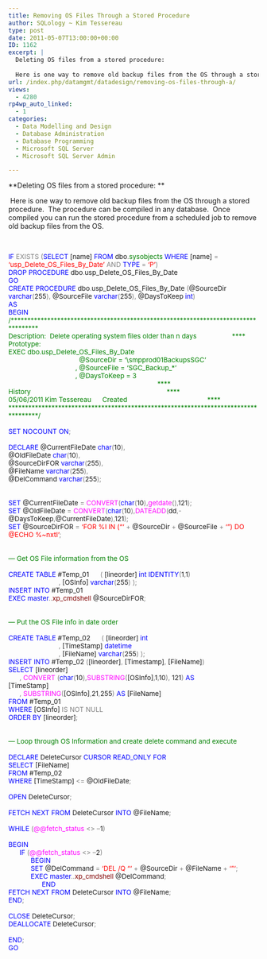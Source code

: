 ```yaml
---
title: Removing OS Files Through a Stored Procedure
author: SQLology ~ Kim Tessereau
type: post
date: 2011-05-07T13:00:00+00:00
ID: 1162
excerpt: |
  Deleting OS files from a stored procedure:  
   
  Here is one way to remove old backup files from the OS through a stored procedure.  The procedure can be compiled in any database.  Once compiled you can run the stored procedure from a scheduled job to r&hellip;
url: /index.php/datamgmt/datadesign/removing-os-files-through-a/
views:
  - 4280
rp4wp_auto_linked:
  - 1
categories:
  - Data Modelling and Design
  - Database Administration
  - Database Programming
  - Microsoft SQL Server
  - Microsoft SQL Server Admin

---
```

**Deleting OS files from a stored procedure: ** 

 Here is one way to remove old backup files from the OS through a stored procedure.  The procedure can be compiled in any database.  Once compiled you can run the stored procedure from a scheduled job to remove old backup files from the OS.

 

<p class="MsoNormal" style="margin: 0in 0in 0pt; mso-layout-grid-align: none;">
  <span style="font-family: &amp;amp; color: blue; font-size: 10pt; mso-no-proof: yes;">IF</span><span style="font-family: &amp;amp; font-size: 10pt; mso-no-proof: yes;"> <span style="color: gray;">EXISTS</span><span style="color: blue;"> </span><span style="color: gray;">(</span><span style="color: blue;">SELECT</span> [name] <span style="color: blue;">FROM</span> dbo<span style="color: gray;">.</span><span style="color: green;">sysobjects</span> <span style="color: blue;">WHERE</span> [name] <span style="color: gray;">=</span> <span style="color: red;">&#8216;usp_Delete_OS_Files_By_Date&#8217;</span> <span style="color: gray;">AND</span> <span style="color: blue;">TYPE</span> <span style="color: gray;">=</span> <span style="color: red;">&#8216;P&#8217;</span><span style="color: gray;">)</span><span style="mso-spacerun: yes;">  </span></span>
</p>

<p class="MsoNormal" style="margin: 0in 0in 0pt; mso-layout-grid-align: none;">
  <span style="font-family: &amp;amp; color: blue; font-size: 10pt; mso-no-proof: yes;">DROP</span><span style="font-family: &amp;amp; font-size: 10pt; mso-no-proof: yes;"> <span style="color: blue;">PROCEDURE</span> dbo<span style="color: gray;">.</span>usp_Delete_OS_Files_By_Date</span>
</p>

<p class="MsoNormal" style="margin: 0in 0in 0pt; mso-layout-grid-align: none;">
  <span style="font-family: &amp;amp; color: blue; font-size: 10pt; mso-no-proof: yes;">GO</span>
</p>

<p class="MsoNormal" style="margin: 0in 0in 0pt; mso-layout-grid-align: none;">
  <span style="font-family: &amp;amp; color: blue; font-size: 10pt; mso-no-proof: yes;">CREATE</span><span style="font-family: &amp;amp; font-size: 10pt; mso-no-proof: yes;"> <span style="color: blue;">PROCEDURE</span> dbo<span style="color: gray;">.</span>usp_Delete_OS_Files_By_Date<span style="color: blue;"> </span><span style="color: gray;">(</span>@SourceDir <span style="color: blue;">varchar</span><span style="color: gray;">(</span>255<span style="color: gray;">),</span> @SourceFile <span style="color: blue;">varchar</span><span style="color: gray;">(</span>255<span style="color: gray;">),</span> @DaysToKeep <span style="color: blue;">int</span><span style="color: gray;">)</span></span>
</p>

<p class="MsoNormal" style="margin: 0in 0in 0pt; mso-layout-grid-align: none;">
  <span style="font-family: &amp;amp; color: blue; font-size: 10pt; mso-no-proof: yes;">AS</span>
</p>

<p class="MsoNormal" style="margin: 0in 0in 0pt; mso-layout-grid-align: none;">
  <span style="font-family: &amp;amp; color: blue; font-size: 10pt; mso-no-proof: yes;">BEGIN</span>
</p>

<p class="MsoNormal" style="margin: 0in 0in 0pt; mso-layout-grid-align: none;">
  <span style="font-family: &amp;amp; color: green; font-size: 10pt; mso-no-proof: yes;">/***********************************************************************************<span style="mso-spacerun: yes;">     </span></span>
</p>

<p class="MsoNormal" style="margin: 0in 0in 0pt; mso-layout-grid-align: none;">
  <span style="font-family: &amp;amp; color: green; font-size: 10pt; mso-no-proof: yes;">Description:<span style="mso-spacerun: yes;">  </span>Delete operating system files older than n days<span style="mso-spacerun: yes;">                   </span>****<span style="mso-spacerun: yes;">       </span></span>
</p>

<p class="MsoNormal" style="margin: 0in 0in 0pt; mso-layout-grid-align: none;">
  <span style="font-family: &amp;amp; color: green; font-size: 10pt; mso-no-proof: yes;">Prototype:</span>
</p>

<p class="MsoNormal" style="margin: 0in 0in 0pt; mso-layout-grid-align: none;">
  <span style="font-family: &amp;amp; color: green; font-size: 10pt; mso-no-proof: yes;">EXEC dbo.usp_Delete_OS_Files_By_Date<span style="mso-spacerun: yes;">                                      </span></span>
</p>

<p class="MsoNormal" style="margin: 0in 0in 0pt; mso-layout-grid-align: none;">
  <span style="font-family: &amp;amp; color: green; font-size: 10pt; mso-no-proof: yes;"><span style="mso-spacerun: yes;">                                      </span>@SourceDir = &#8216;\smpprod01BackupsSGC&#8217;</span>
</p>

<p class="MsoNormal" style="margin: 0in 0in 0pt; mso-layout-grid-align: none;">
  <span style="font-family: &amp;amp; color: green; font-size: 10pt; mso-no-proof: yes;"><span style="mso-spacerun: yes;">                                    </span>, @SourceFile = &#8216;SGC_Backup_*&#8217;</span>
</p>

<p class="MsoNormal" style="margin: 0in 0in 0pt; mso-layout-grid-align: none;">
  <span style="font-family: &amp;amp; color: green; font-size: 10pt; mso-no-proof: yes;"><span style="mso-spacerun: yes;">              </span><span style="mso-spacerun: yes;">                      </span>, @DaysToKeep = 3<span style="mso-spacerun: yes;">                  </span></span>
</p>

<p class="MsoNormal" style="margin: 0in 0in 0pt; mso-layout-grid-align: none;">
  <span style="font-family: &amp;amp; color: green; font-size: 10pt; mso-no-proof: yes;"><span style="mso-spacerun: yes;">                                                                                </span>**** </span>
</p>

<p class="MsoNormal" style="margin: 0in 0in 0pt; mso-layout-grid-align: none;">
  <span style="font-family: &amp;amp; color: green; font-size: 10pt; mso-no-proof: yes;">History<span style="mso-spacerun: yes;">                                                                         </span>****</span>
</p>

<p class="MsoNormal" style="margin: 0in 0in 0pt; mso-layout-grid-align: none;">
  <span style="font-family: &amp;amp; color: green; font-size: 10pt; mso-no-proof: yes;">05/06/2011</span><span style="font-family: &amp;amp; color: green; font-size: 10pt; mso-no-proof: yes;"> Kim Tessereau <span style="mso-tab-count: 1;">     </span>Created <span style="mso-spacerun: yes;">       </span><span style="mso-spacerun: yes;">                                   </span>****</span>
</p>

<p class="MsoNormal" style="margin: 0in 0in 0pt; mso-layout-grid-align: none;">
  <span style="font-family: &amp;amp; color: green; font-size: 10pt; mso-no-proof: yes;">************************************************************************************/</span>
</p>

<p class="MsoNormal" style="margin: 0in 0in 0pt; mso-layout-grid-align: none;">
  <span style="font-family: &amp;amp; font-size: 10pt; mso-no-proof: yes;"><span style="mso-spacerun: yes;"> </span></span>
</p>

<p class="MsoNormal" style="margin: 0in 0in 0pt; mso-layout-grid-align: none;">
  <span style="font-family: &amp;amp; color: blue; font-size: 10pt; mso-no-proof: yes;">SET</span><span style="font-family: &amp;amp; font-size: 10pt; mso-no-proof: yes;"> <span style="color: blue;">NOCOUNT</span> <span style="color: blue;">ON</span><span style="color: gray;">;</span></span>
</p>

<p class="MsoNormal" style="margin: 0in 0in 0pt; mso-layout-grid-align: none;">
  <span style="font-family: &amp;amp; font-size: 10pt; mso-no-proof: yes;"> </span>
</p>

<p class="MsoNormal" style="margin: 0in 0in 0pt; mso-layout-grid-align: none;">
  <span style="font-family: &amp;amp; color: blue; font-size: 10pt; mso-no-proof: yes;">DECLARE</span><span style="font-family: &amp;amp; font-size: 10pt; mso-no-proof: yes;"> @CurrentFileDate <span style="color: blue;">char</span><span style="color: gray;">(</span>10<span style="color: gray;">),</span></span>
</p>

<p class="MsoNormal" style="margin: 0in 0in 0pt; mso-layout-grid-align: none;">
  <span style="font-family: &amp;amp; font-size: 10pt; mso-no-proof: yes;">@OldFileDate <span style="color: blue;">char</span><span style="color: gray;">(</span>10<span style="color: gray;">),</span></span>
</p>

<p class="MsoNormal" style="margin: 0in 0in 0pt; mso-layout-grid-align: none;">
  <span style="font-family: &amp;amp; font-size: 10pt; mso-no-proof: yes;">@SourceDirFOR <span style="color: blue;">varchar</span><span style="color: gray;">(</span>255<span style="color: gray;">),</span></span>
</p>

<p class="MsoNormal" style="margin: 0in 0in 0pt; mso-layout-grid-align: none;">
  <span style="font-family: &amp;amp; font-size: 10pt; mso-no-proof: yes;">@FileName <span style="color: blue;">varchar</span><span style="color: gray;">(</span>255<span style="color: gray;">),</span></span>
</p>

<p class="MsoNormal" style="margin: 0in 0in 0pt; mso-layout-grid-align: none;">
  <span style="font-family: &amp;amp; font-size: 10pt; mso-no-proof: yes;">@DelCommand <span style="color: blue;">varchar</span><span style="color: gray;">(</span>255<span style="color: gray;">);</span></span>
</p>

<p class="MsoNormal" style="margin: 0in 0in 0pt; mso-layout-grid-align: none;">
  <span style="font-family: &amp;amp; font-size: 10pt; mso-no-proof: yes;"><span style="mso-spacerun: yes;"> </span></span>
</p>

<p class="MsoNormal" style="margin: 0in 0in 0pt; mso-layout-grid-align: none;">
  <span style="font-family: &amp;amp; font-size: 10pt; mso-no-proof: yes;"> </span>
</p>

<p class="MsoNormal" style="margin: 0in 0in 0pt; mso-layout-grid-align: none;">
  <span style="font-family: &amp;amp; color: blue; font-size: 10pt; mso-no-proof: yes;">SET</span><span style="font-family: &amp;amp; font-size: 10pt; mso-no-proof: yes;"> @CurrentFileDate <span style="color: gray;">=</span> <span style="color: fuchsia;">CONVERT</span><span style="color: gray;">(</span><span style="color: blue;">char</span><span style="color: gray;">(</span>10<span style="color: gray;">),</span><span style="color: fuchsia;">getdate</span><span style="color: gray;">(),</span>121<span style="color: gray;">);</span></span>
</p>

<p class="MsoNormal" style="margin: 0in 0in 0pt; mso-layout-grid-align: none;">
  <span style="font-family: &amp;amp; color: blue; font-size: 10pt; mso-no-proof: yes;">SET</span><span style="font-family: &amp;amp; font-size: 10pt; mso-no-proof: yes;"> @OldFileDate <span style="color: gray;">=</span> <span style="color: fuchsia;">CONVERT</span><span style="color: gray;">(</span><span style="color: blue;">char</span><span style="color: gray;">(</span>10<span style="color: gray;">),</span><span style="color: fuchsia;">DATEADD</span><span style="color: gray;">(</span>dd<span style="color: gray;">,-</span>@DaysToKeep<span style="color: gray;">,</span>@CurrentFileDate<span style="color: gray;">),</span>121<span style="color: gray;">);</span></span>
</p>

<p class="MsoNormal" style="margin: 0in 0in 0pt; mso-layout-grid-align: none;">
  <span style="font-family: &amp;amp; color: blue; font-size: 10pt; mso-no-proof: yes;">SET</span><span style="font-family: &amp;amp; font-size: 10pt; mso-no-proof: yes;"> @SourceDirFOR <span style="color: gray;">=</span> <span style="color: red;">&#8216;FOR %I IN (&#8220;&#8216;</span> <span style="color: gray;">+</span> @SourceDir <span style="color: gray;">+</span> @SourceFile <span style="color: gray;">+</span> <span style="color: red;">&#8216;&#8221;) DO @ECHO %~nxtI&#8217;</span><span style="color: gray;">;</span></span>
</p>

<p class="MsoNormal" style="margin: 0in 0in 0pt; mso-layout-grid-align: none;">
  <span style="font-family: &amp;amp; font-size: 10pt; mso-no-proof: yes;"><span style="mso-spacerun: yes;"> </span></span>
</p>

<p class="MsoNormal" style="margin: 0in 0in 0pt; mso-layout-grid-align: none;">
  <span style="font-family: &amp;amp; font-size: 10pt; mso-no-proof: yes;"><span style="mso-spacerun: yes;"> </span></span>
</p>

<p class="MsoNormal" style="margin: 0in 0in 0pt; mso-layout-grid-align: none;">
  <span style="font-family: &amp;amp; color: green; font-size: 10pt; mso-no-proof: yes;">&#8212; Get OS File information from the OS</span>
</p>

<p class="MsoNormal" style="margin: 0in 0in 0pt; mso-layout-grid-align: none;">
  <span style="font-family: &amp;amp; font-size: 10pt; mso-no-proof: yes;"><span style="mso-spacerun: yes;"> </span></span>
</p>

<p class="MsoNormal" style="margin: 0in 0in 0pt; mso-layout-grid-align: none;">
  <span style="font-family: &amp;amp; color: blue; font-size: 10pt; mso-no-proof: yes;">CREATE</span><span style="font-family: &amp;amp; font-size: 10pt; mso-no-proof: yes;"> <span style="color: blue;">TABLE</span> #Temp_01<span style="color: blue;"><span style="mso-spacerun: yes;">      </span></span><span style="color: gray;">(</span> [lineorder] <span style="color: blue;">int</span> <span style="color: blue;">IDENTITY</span><span style="color: gray;">(</span>1<span style="color: gray;">,</span>1<span style="color: gray;">)</span><span style="mso-spacerun: yes;">   </span></span>
</p>

<p class="MsoNormal" style="margin: 0in 0in 0pt; mso-layout-grid-align: none;">
  <span style="font-family: &amp;amp; font-size: 10pt; mso-no-proof: yes;"><span style="mso-spacerun: yes;">                           </span><span style="color: gray;">,</span> [OSInfo] <span style="color: blue;">varchar</span><span style="color: gray;">(</span>255<span style="color: gray;">)</span> <span style="color: gray;">);</span></span>
</p>

<p class="MsoNormal" style="margin: 0in 0in 0pt; mso-layout-grid-align: none;">
  <span style="font-family: &amp;amp; color: blue; font-size: 10pt; mso-no-proof: yes;">INSERT</span><span style="font-family: &amp;amp; font-size: 10pt; mso-no-proof: yes;"> <span style="color: blue;">INTO</span> #Temp_01</span>
</p>

<p class="MsoNormal" style="margin: 0in 0in 0pt; mso-layout-grid-align: none;">
  <span style="font-family: &amp;amp; color: blue; font-size: 10pt; mso-no-proof: yes;">EXEC</span><span style="font-family: &amp;amp; font-size: 10pt; mso-no-proof: yes;"> <span style="color: blue;">master</span><span style="color: gray;">..</span><span style="color: maroon;">xp_cmdshell</span><span style="color: blue;"> </span>@SourceDirFOR<span style="color: gray;">;</span></span>
</p>

<p class="MsoNormal" style="margin: 0in 0in 0pt; mso-layout-grid-align: none;">
  <span style="font-family: &amp;amp; font-size: 10pt; mso-no-proof: yes;"><span style="mso-spacerun: yes;"> </span></span>
</p>

<p class="MsoNormal" style="margin: 0in 0in 0pt; mso-layout-grid-align: none;">
  <span style="font-family: &amp;amp; font-size: 10pt; mso-no-proof: yes;"> </span>
</p>

<p class="MsoNormal" style="margin: 0in 0in 0pt; mso-layout-grid-align: none;">
  <span style="font-family: &amp;amp; color: green; font-size: 10pt; mso-no-proof: yes;">&#8212; Put the OS File info in date order</span>
</p>

<p class="MsoNormal" style="margin: 0in 0in 0pt; mso-layout-grid-align: none;">
  <span style="font-family: &amp;amp; color: green; font-size: 10pt; mso-no-proof: yes;"> </span>
</p>

<p class="MsoNormal" style="margin: 0in 0in 0pt; mso-layout-grid-align: none;">
  <span style="font-family: &amp;amp; color: blue; font-size: 10pt; mso-no-proof: yes;">CREATE</span><span style="font-family: &amp;amp; font-size: 10pt; mso-no-proof: yes;"> <span style="color: blue;">TABLE</span> #Temp_02<span style="color: blue;"><span style="mso-spacerun: yes;">      </span></span><span style="color: gray;">(</span> [lineorder] <span style="color: blue;">int</span><span style="mso-spacerun: yes;">    </span></span>
</p>

<p class="MsoNormal" style="margin: 0in 0in 0pt; mso-layout-grid-align: none;">
  <span style="font-family: &amp;amp; font-size: 10pt; mso-no-proof: yes;"><span style="mso-spacerun: yes;">                           </span><span style="color: gray;">,</span> [TimeStamp] <span style="color: blue;">datetime</span> </span>
</p>

<p class="MsoNormal" style="margin: 0in 0in 0pt; mso-layout-grid-align: none;">
  <span style="font-family: &amp;amp; font-size: 10pt; mso-no-proof: yes;"><span style="mso-spacerun: yes;">                           </span><span style="color: gray;">,</span> [FileName] <span style="color: blue;">varchar</span><span style="color: gray;">(</span>255<span style="color: gray;">)</span> <span style="color: gray;">);</span></span>
</p>

<p class="MsoNormal" style="margin: 0in 0in 0pt; mso-layout-grid-align: none;">
  <span style="font-family: &amp;amp; color: blue; font-size: 10pt; mso-no-proof: yes;">INSERT</span><span style="font-family: &amp;amp; font-size: 10pt; mso-no-proof: yes;"> <span style="color: blue;">INTO</span> #Temp_02<span style="color: blue;"> </span><span style="color: gray;">(</span>[lineorder]<span style="color: gray;">,</span> [Timestamp]<span style="color: gray;">,</span> [FileName]<span style="color: gray;">)</span></span>
</p>

<p class="MsoNormal" style="margin: 0in 0in 0pt; mso-layout-grid-align: none;">
  <span style="font-family: &amp;amp; color: blue; font-size: 10pt; mso-no-proof: yes;">SELECT</span><span style="font-family: &amp;amp; font-size: 10pt; mso-no-proof: yes;"> [lineorder]</span>
</p>

<p class="MsoNormal" style="margin: 0in 0in 0pt; mso-layout-grid-align: none;">
  <span style="font-family: &amp;amp; font-size: 10pt; mso-no-proof: yes;"><span style="mso-spacerun: yes;">      </span><span style="color: gray;">,</span> <span style="color: fuchsia;">CONVERT</span><span style="color: blue;"> </span><span style="color: gray;">(</span><span style="color: blue;">char</span><span style="color: gray;">(</span>10<span style="color: gray;">),</span><span style="color: fuchsia;">SUBSTRING</span><span style="color: gray;">(</span>[OSInfo]<span style="color: gray;">,</span>1<span style="color: gray;">,</span>10<span style="color: gray;">),</span> 121<span style="color: gray;">)</span> <span style="color: blue;">AS</span> [TimeStamp]<span style="mso-spacerun: yes;">                      </span></span>
</p>

<p class="MsoNormal" style="margin: 0in 0in 0pt; mso-layout-grid-align: none;">
  <span style="font-family: &amp;amp; font-size: 10pt; mso-no-proof: yes;"><span style="mso-spacerun: yes;">      </span><span style="color: gray;">,</span> <span style="color: fuchsia;">SUBSTRING</span><span style="color: gray;">(</span>[OSInfo]<span style="color: gray;">,</span>21<span style="color: gray;">,</span>255<span style="color: gray;">)</span> <span style="color: blue;">AS</span> [FileName]<span style="mso-spacerun: yes;">                       </span></span>
</p>

<p class="MsoNormal" style="margin: 0in 0in 0pt; mso-layout-grid-align: none;">
  <span style="font-family: &amp;amp; color: blue; font-size: 10pt; mso-no-proof: yes;">FROM</span><span style="font-family: &amp;amp; font-size: 10pt; mso-no-proof: yes;"> #Temp_01<span style="mso-spacerun: yes;">                   </span></span>
</p>

<p class="MsoNormal" style="margin: 0in 0in 0pt; mso-layout-grid-align: none;">
  <span style="font-family: &amp;amp; color: blue; font-size: 10pt; mso-no-proof: yes;">WHERE</span><span style="font-family: &amp;amp; font-size: 10pt; mso-no-proof: yes;"> [OSInfo] <span style="color: gray;">IS</span> <span style="color: gray;">NOT</span> <span style="color: gray;">NULL</span><span style="mso-spacerun: yes;">            </span><span style="mso-spacerun: yes;">   </span></span>
</p>

<p class="MsoNormal" style="margin: 0in 0in 0pt; mso-layout-grid-align: none;">
  <span style="font-family: &amp;amp; color: blue; font-size: 10pt; mso-no-proof: yes;">ORDER</span><span style="font-family: &amp;amp; font-size: 10pt; mso-no-proof: yes;"> <span style="color: blue;">BY</span> [lineorder]<span style="color: gray;">;</span></span>
</p>

<p class="MsoNormal" style="margin: 0in 0in 0pt; mso-layout-grid-align: none;">
  <span style="font-family: &amp;amp; font-size: 10pt; mso-no-proof: yes;"><span style="mso-spacerun: yes;"> </span></span>
</p>

<p class="MsoNormal" style="margin: 0in 0in 0pt; mso-layout-grid-align: none;">
  <span style="font-family: &amp;amp; font-size: 10pt; mso-no-proof: yes;"><span style="mso-spacerun: yes;"> </span></span>
</p>

<p class="MsoNormal" style="margin: 0in 0in 0pt; mso-layout-grid-align: none;">
  <span style="font-family: &amp;amp; color: green; font-size: 10pt; mso-no-proof: yes;">&#8212; Loop through OS Information and create delete command and execute </span>
</p>

<p class="MsoNormal" style="margin: 0in 0in 0pt; mso-layout-grid-align: none;">
  <span style="font-family: &amp;amp; font-size: 10pt; mso-no-proof: yes;"><span style="mso-spacerun: yes;"> </span></span>
</p>

<p class="MsoNormal" style="margin: 0in 0in 0pt; mso-layout-grid-align: none;">
  <span style="font-family: &amp;amp; color: blue; font-size: 10pt; mso-no-proof: yes;">DECLARE</span><span style="font-family: &amp;amp; font-size: 10pt; mso-no-proof: yes;"> DeleteCursor <span style="color: blue;">CURSOR</span> <span style="color: blue;">READ_ONLY</span> <span style="color: blue;">FOR</span><span style="mso-spacerun: yes;">  </span></span>
</p>

<p class="MsoNormal" style="margin: 0in 0in 0pt; mso-layout-grid-align: none;">
  <span style="font-family: &amp;amp; color: blue; font-size: 10pt; mso-no-proof: yes;">SELECT</span><span style="font-family: &amp;amp; font-size: 10pt; mso-no-proof: yes;"> [FileName]<span style="mso-spacerun: yes;">      </span></span>
</p>

<p class="MsoNormal" style="margin: 0in 0in 0pt; mso-layout-grid-align: none;">
  <span style="font-family: &amp;amp; color: blue; font-size: 10pt; mso-no-proof: yes;">FROM</span><span style="font-family: &amp;amp; font-size: 10pt; mso-no-proof: yes;"> #Temp_02 </span>
</p>

<p class="MsoNormal" style="margin: 0in 0in 0pt; mso-layout-grid-align: none;">
  <span style="font-family: &amp;amp; color: blue; font-size: 10pt; mso-no-proof: yes;">WHERE</span><span style="font-family: &amp;amp; font-size: 10pt; mso-no-proof: yes;"> [TimeStamp] <span style="color: gray;"><=</span> @OldFileDate<span style="color: gray;">;</span></span>
</p>

<p class="MsoNormal" style="margin: 0in 0in 0pt; mso-layout-grid-align: none;">
  <span style="font-family: &amp;amp; font-size: 10pt; mso-no-proof: yes;"><span style="mso-spacerun: yes;"> </span></span>
</p>

<p class="MsoNormal" style="margin: 0in 0in 0pt; mso-layout-grid-align: none;">
  <span style="font-family: &amp;amp; color: blue; font-size: 10pt; mso-no-proof: yes;">OPEN</span><span style="font-family: &amp;amp; font-size: 10pt; mso-no-proof: yes;"> DeleteCursor<span style="color: gray;">;</span></span>
</p>

<p class="MsoNormal" style="margin: 0in 0in 0pt; mso-layout-grid-align: none;">
  <span style="font-family: &amp;amp; font-size: 10pt; mso-no-proof: yes;"><span style="mso-spacerun: yes;"> </span></span>
</p>

<p class="MsoNormal" style="margin: 0in 0in 0pt; mso-layout-grid-align: none;">
  <span style="font-family: &amp;amp; color: blue; font-size: 10pt; mso-no-proof: yes;">FETCH</span><span style="font-family: &amp;amp; font-size: 10pt; mso-no-proof: yes;"> <span style="color: blue;">NEXT</span> <span style="color: blue;">FROM</span> DeleteCursor <span style="color: blue;">INTO</span> @FileName<span style="color: gray;">;</span></span>
</p>

<p class="MsoNormal" style="margin: 0in 0in 0pt; mso-layout-grid-align: none;">
  <span style="font-family: &amp;amp; font-size: 10pt; mso-no-proof: yes;"><span style="mso-spacerun: yes;"> </span></span>
</p>

<p class="MsoNormal" style="margin: 0in 0in 0pt; mso-layout-grid-align: none;">
  <span style="font-family: &amp;amp; color: blue; font-size: 10pt; mso-no-proof: yes;">WHILE </span><span style="font-family: &amp;amp; color: gray; font-size: 10pt; mso-no-proof: yes;">(</span><span style="font-family: &amp;amp; color: fuchsia; font-size: 10pt; mso-no-proof: yes;">@@fetch_status</span><span style="font-family: &amp;amp; font-size: 10pt; mso-no-proof: yes;"> <span style="color: gray;"><></span> <span style="color: gray;">&#8211;</span>1<span style="color: gray;">)</span></span>
</p>

<p class="MsoNormal" style="margin: 0in 0in 0pt; mso-layout-grid-align: none;">
  <span style="font-family: &amp;amp; font-size: 10pt; mso-no-proof: yes;"><span style="mso-spacerun: yes;"> </span></span>
</p>

<p class="MsoNormal" style="margin: 0in 0in 0pt; mso-layout-grid-align: none;">
  <span style="font-family: &amp;amp; color: blue; font-size: 10pt; mso-no-proof: yes;">BEGIN</span>
</p>

<p class="MsoNormal" style="margin: 0in 0in 0pt; mso-layout-grid-align: none;">
  <span style="font-family: &amp;amp; font-size: 10pt; mso-no-proof: yes;"><span style="mso-spacerun: yes;">      </span><span style="color: blue;">IF </span><span style="color: gray;">(</span><span style="color: fuchsia;">@@fetch_status</span> <span style="color: gray;"><></span> <span style="color: gray;">&#8211;</span>2<span style="color: gray;">)</span><span style="mso-spacerun: yes;">    </span></span>
</p>

<p class="MsoNormal" style="margin: 0in 0in 0pt; mso-layout-grid-align: none;">
  <span style="font-family: &amp;amp; font-size: 10pt; mso-no-proof: yes;"><span style="mso-spacerun: yes;">            </span><span style="color: blue;">BEGIN</span><span style="mso-spacerun: yes;">      </span></span>
</p>

<p class="MsoNormal" style="margin: 0in 0in 0pt; mso-layout-grid-align: none;">
  <span style="font-family: &amp;amp; font-size: 10pt; mso-no-proof: yes;"><span style="mso-spacerun: yes;">            </span><span style="color: blue;">SET</span> @DelCommand <span style="color: gray;">=</span> <span style="color: red;">&#8216;</span></span><span style="font-family: &amp;amp; color: red; font-size: 10pt; mso-no-proof: yes;">DEL</span><span style="font-family: &amp;amp; color: red; font-size: 10pt; mso-no-proof: yes;"> /Q &#8220;&#8216;</span><span style="font-family: &amp;amp; font-size: 10pt; mso-no-proof: yes;"> <span style="color: gray;">+</span> @SourceDir <span style="color: gray;">+</span> @FileName <span style="color: gray;">+</span> <span style="color: red;">&#8216;&#8221;&#8216;</span><span style="color: gray;">;</span><span style="mso-spacerun: yes;">     </span></span>
</p>

<p class="MsoNormal" style="margin: 0in 0in 0pt; mso-layout-grid-align: none;">
  <span style="font-family: &amp;amp; font-size: 10pt; mso-no-proof: yes;"><span style="mso-spacerun: yes;">            </span><span style="color: blue;">EXEC</span> <span style="color: blue;">master</span><span style="color: gray;">..</span><span style="color: maroon;">xp_cmdshell</span><span style="color: blue;"> </span>@DelCommand<span style="color: gray;">;</span></span>
</p>

<p class="MsoNormal" style="margin: 0in 0in 0pt; mso-layout-grid-align: none;">
  <span style="font-family: &amp;amp; font-size: 10pt; mso-no-proof: yes;"><span style="mso-tab-count: 3;">                  </span><span style="color: blue;">END</span><span style="mso-spacerun: yes;">  </span></span>
</p>

<p class="MsoNormal" style="margin: 0in 0in 0pt; mso-layout-grid-align: none;">
  <span style="font-family: &amp;amp; color: blue; font-size: 10pt; mso-no-proof: yes;">FETCH</span><span style="font-family: &amp;amp; font-size: 10pt; mso-no-proof: yes;"> <span style="color: blue;">NEXT</span> <span style="color: blue;">FROM</span> DeleteCursor <span style="color: blue;">INTO</span> @FileName<span style="color: gray;">;</span></span>
</p>

<p class="MsoNormal" style="margin: 0in 0in 0pt; mso-layout-grid-align: none;">
  <span style="font-family: &amp;amp; color: blue; font-size: 10pt; mso-no-proof: yes;">END</span><span style="font-family: &amp;amp; color: gray; font-size: 10pt; mso-no-proof: yes;">;</span>
</p>

<p class="MsoNormal" style="margin: 0in 0in 0pt; mso-layout-grid-align: none;">
  <span style="font-family: &amp;amp; font-size: 10pt; mso-no-proof: yes;"><span style="mso-spacerun: yes;"> </span></span>
</p>

<p class="MsoNormal" style="margin: 0in 0in 0pt; mso-layout-grid-align: none;">
  <span style="font-family: &amp;amp; color: blue; font-size: 10pt; mso-no-proof: yes;">CLOSE</span><span style="font-family: &amp;amp; font-size: 10pt; mso-no-proof: yes;"> DeleteCursor<span style="color: gray;">;</span></span>
</p>

<p class="MsoNormal" style="margin: 0in 0in 0pt; mso-layout-grid-align: none;">
  <span style="font-family: &amp;amp; color: blue; font-size: 10pt; mso-no-proof: yes;">DEALLOCATE</span><span style="font-family: &amp;amp; font-size: 10pt; mso-no-proof: yes;"> DeleteCursor<span style="color: gray;">;</span></span>
</p>

<p class="MsoNormal" style="margin: 0in 0in 0pt; mso-layout-grid-align: none;">
  <span style="font-family: &amp;amp; color: gray; font-size: 10pt; mso-no-proof: yes;"> </span>
</p>

<p class="MsoNormal" style="margin: 0in 0in 0pt; mso-layout-grid-align: none;">
  <span style="font-family: &amp;amp; color: blue; font-size: 10pt; mso-no-proof: yes;">END</span><span style="font-family: &amp;amp; color: gray; font-size: 10pt; mso-no-proof: yes;">;</span>
</p>

<p class="MsoNormal" style="margin: 0in 0in 0pt; mso-layout-grid-align: none;">
  <span style="font-family: &amp;amp; color: blue; font-size: 10pt; mso-no-proof: yes;">GO</span>
</p>

 